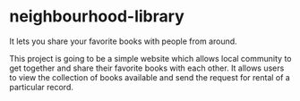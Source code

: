 # neighbourhood-library
It lets you share your favorite books with people from around.

This project is going to be a simple website which allows local community to get together and share their favorite books with each other. It allows users to view the collection of books available and send the request for rental of a particular record.
